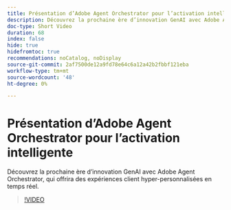 ```yaml
---
title: Présentation d’Adobe Agent Orchestrator pour l’activation intelligente
description: Découvrez la prochaine ère d’innovation GenAI avec Adobe Agent Orchestrator, qui offrira des expériences client hyper-personnalisées en temps réel.
doc-type: Short Video
duration: 68
index: false
hide: true
hidefromtoc: true
recommendations: noCatalog, noDisplay
source-git-commit: 2af7500de12a9fd78e64c6a12a42b2fbbf121eba
workflow-type: tm+mt
source-wordcount: '48'
ht-degree: 0%

---
```



# Présentation d’Adobe Agent Orchestrator pour l’activation intelligente

Découvrez la prochaine ère d’innovation GenAI avec Adobe Agent Orchestrator, qui offrira des expériences client hyper-personnalisées en temps réel.

<!-- 62_S653_3442539_67_introducing-adobes-agent-orchestrator-for-intelligent-activation -->
>[!VIDEO](https://video.tv.adobe.com/v/3458205/?learn=on&enablevpops=true)
